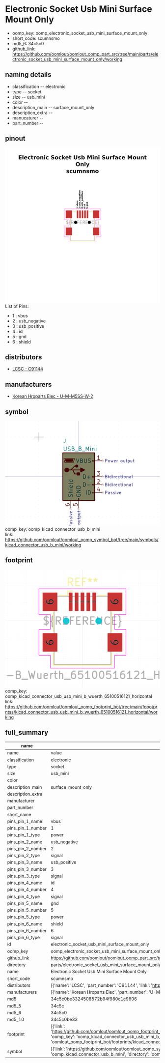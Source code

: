 # Electronic Socket Usb Mini Surface Mount Only

  
* oomp_key: oomp_electronic_socket_usb_mini_surface_mount_only 
* short_code: scumnsmo
* md5_6: 34c5c0  
* github_link: https://github.com/oomlout/oomlout_oomp_part_src/tree/main/parts/electronic_socket_usb_mini_surface_mount_only/working  
## naming details
* classification -- electronic
* type -- socket
* size -- usb_mini
* color -- 
* description_main -- surface_mount_only
* description_extra -- 
* manucaturer -- 
* part_number -- 
## pinout
![](working_pinout_600.png)  
List of Pins:

* 1 : vbus
* 2 : usb_negative
* 3 : usb_positive
* 4 : id
* 5 : gnd
* 6 : shield
## distributors
* [LCSC - C91144](https://lcsc.com/product-detail/C91144.html)  

## manufacturers
* [Korean Hroparts Elec - U-M-M5SS-W-2]()  

## symbol

![](symbol/0/working/working_600.png)  
oomp_key: oomp_kicad_connector_usb_b_mini  
link: https://github.com/oomlout/oomlout_oomp_symbol_bot/tree/main/symbols/kicad_connector_usb_b_mini/working  

## footprint

![](footprint/0/working/working_600.png)  
oomp_key: oomp_kicad_connector_usb_usb_mini_b_wuerth_65100516121_horizontal  
link: https://github.com/oomlout/oomlout_oomp_footprint_bot/tree/main/foootprntss/kicad_connector_usb_usb_mini_b_wuerth_65100516121_horizontal/working  

## full_summary
| name | value | 
| --- | --- | 
| name | value | 
| classification | electronic | 
| type | socket | 
| size | usb_mini | 
| color |  | 
| description_main | surface_mount_only | 
| description_extra |  | 
| manufacturer |  | 
| part_number |  | 
| short_name |  | 
| pins_pin_1_name | vbus | 
| pins_pin_1_number | 1 | 
| pins_pin_1_type | power | 
| pins_pin_2_name | usb_negative | 
| pins_pin_2_number | 2 | 
| pins_pin_2_type | signal | 
| pins_pin_3_name | usb_positive | 
| pins_pin_3_number | 3 | 
| pins_pin_3_type | signal | 
| pins_pin_4_name | id | 
| pins_pin_4_number | 4 | 
| pins_pin_4_type | signal | 
| pins_pin_5_name | gnd | 
| pins_pin_5_number | 5 | 
| pins_pin_5_type | power | 
| pins_pin_6_name | shield | 
| pins_pin_6_number | 6 | 
| pins_pin_6_type | signal | 
| id | electronic_socket_usb_mini_surface_mount_only | 
| oomp_key | oomp_electronic_socket_usb_mini_surface_mount_only | 
| github_link | https://github.com/oomlout/oomlout_oomp_part_src/tree/main/parts/electronic_socket_usb_mini_surface_mount_only/working | 
| directory | parts/electronic_socket_usb_mini_surface_mount_only | 
| name | Electronic Socket Usb Mini Surface Mount Only | 
| short_code | scumnsmo | 
| distributors | [{'name': 'LCSC', 'part_number': 'C91144', 'link': 'https://lcsc.com/product-detail/C91144.html', 'id': 'distributor_lcsc'}] | 
| manufacturers | [{'name': 'Korean Hroparts Elec', 'part_number': 'U-M-M5SS-W-2', 'link': '', 'id': 'manufacturer_korean_hroparts_elec'}] | 
| md5 | 34c5c0be3324508572b94f980c1c9606 | 
| md5_5 | 34c5c | 
| md5_6 | 34c5c0 | 
| md5_10 | 34c5c0be33 | 
| footprint | [{'link': 'https://github.com/oomlout/oomlout_oomp_footprint_bot/tree/main/foootprntss/kicad_connector_usb_usb_mini_b_wuerth_65100516121_horizontal', 'oomp_key': 'oomp_kicad_connector_usb_usb_mini_b_wuerth_65100516121_horizontal', 'directory': 'oomlout_oomp_footprint_bot/footprints/kicad_connector_usb_usb_mini_b_wuerth_65100516121_horizontal//working/working.kicad_mod'}] | 
| symbol | [{'link': 'https://github.com/oomlout/oomlout_oomp_symbol_bot/tree/main/symbols/kicad_connector_usb_b_mini', 'oomp_key': 'oomp_kicad_connector_usb_b_mini', 'directory': 'oomlout_oomp_symbol_bot/symbols/kicad_connector_usb_b_mini//working/working.kicad_sym'}] | 
